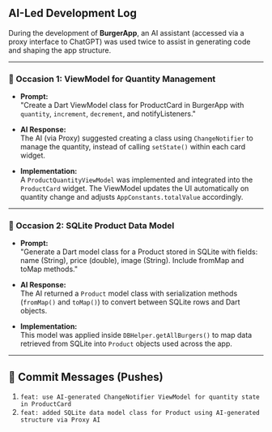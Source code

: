 ## AI-Led Development Log

During the development of **BurgerApp**, an AI assistant (accessed via a proxy interface to ChatGPT) was used twice to assist in generating code and shaping the app structure.

---

### 🔹 Occasion 1: ViewModel for Quantity Management

- **Prompt:**  
  "Create a Dart ViewModel class for ProductCard in BurgerApp with `quantity`, `increment`, `decrement`, and notifyListeners."

- **AI Response:**  
  The AI (via Proxy) suggested creating a class using `ChangeNotifier` to manage the quantity, instead of calling `setState()` within each card widget.

- **Implementation:**  
  A `ProductQuantityViewModel` was implemented and integrated into the `ProductCard` widget. The ViewModel updates the UI automatically on quantity change and adjusts `AppConstants.totalValue` accordingly.

---

### 🔹 Occasion 2: SQLite Product Data Model

- **Prompt:**  
  "Generate a Dart model class for a Product stored in SQLite with fields: name (String), price (double), image (String). Include fromMap and toMap methods."

- **AI Response:**  
  The AI returned a `Product` model class with serialization methods (`fromMap()` and `toMap()`) to convert between SQLite rows and Dart objects.

- **Implementation:**  
  This model was applied inside `DBHelper.getAllBurgers()` to map data retrieved from SQLite into `Product` objects used across the app.

---

## 📝 Commit Messages (Pushes)

1. `feat: use AI-generated ChangeNotifier ViewModel for quantity state in ProductCard`
2. `feat: added SQLite data model class for Product using AI-generated structure via Proxy AI`
